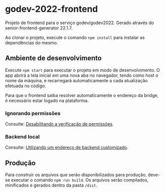 <!--{CA:FILE_CONTENTS:START}-->

# godev-2022-frontend

Projeto de frontend para o serviço godev/godev2022. Gerado através do senior-frontend-generator 22.1.7.

Ao clonar o projeto, execute o comando `npm install` para instalar as dependências do mesmo.

## Ambiente de desenvolvimento

Execute `npm start` para executar o projeto em modo de desenvolvimento. O app abrirá a tela inicial em uma nova aba no navegador, tendo como host o nome da máquina, e recarregará automaticamente a cada atualização efetuada no código.

Para que o frontend saiba resolver automaticamente o endereço da bridge, é necessário estar logado na plataforma.

### Ignorando permissões

Consulte: [Desabilitando a verificação de permissões](http://git.senior.com.br/arquitetura/frontend-generator/wikis/projeto-gerado/desenvolvendo-no-projeto-gerado#desabilitando-a-verifica%C3%A7%C3%A3o-de-permiss%C3%B5es).

### Backend local

Consulte: [Utilizando um endereço de backend customizado](http://git.senior.com.br/arquitetura/frontend-generator/wikis/projeto-gerado/desenvolvendo-no-projeto-gerado#utilizando-um-endere%C3%A7o-de-backend-customizado).

## Produção

Para construir os arquivos que serão disponibilizados para produção, deve-se executar o comando `npm run build`. Os arquivos serão compilados, minificados e gerados dentro da pasta `/dist`.

<!--{CA:FILE_CONTENTS:END}-->

